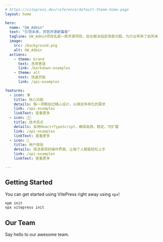 ```yaml
---
# https://vitepress.dev/reference/default-theme-home-page
layout: home

hero:
  name: "GW_Admin"
  text: "引领未来，共筑开源新篇章"
  tagline: GW_Admin项目名是一款开源项目，旨在解决指定场景问题。为行业带来了前所未有的体验和价值
  image:
    src: /background.png
    alt: GW_Admin
  actions:
    - theme: brand
      text: 吉哥寄语
      link: /markdown-examples
    - theme: alt
      text: 快速开始
      link: /api-examples

features:
  - icon: 🛠️
    title: 核心功能
    details: 每一项都经过精心设计，以满足多样化的需求
    link: /api-examples
    linkText: 查看更多
  - icon: 🧑‍💻
    title: 技术亮点
    details: 采用React+TypeScript，确保高效、稳定、可扩展
    link: /api-examples
    linkText: 查看更多
  - icon: 🚀
    title: 用户体验
    details: 简洁直观的操作界面，让每个人都能轻松上手
    link: /api-examples
    linkText: 查看更多

---
```


## Getting Started

You can get started using VitePress right away using `npx`!

```sh
npm init
npx vitepress init
```
<script setup>
import { VPTeamMembers } from 'vitepress/theme'

const members = [
  {
    avatar: 'https://nimg.ws.126.net/?url=http%3A%2F%2Fdingyue.ws.126.net%2F2024%2F0830%2Fa17a6600j00sj0z7700tzd000o000t6p.jpg&thumbnail=660x2147483647&quality=80&type=jpg',
    name: '刘卓',
    title: '电气工程师',
    links: [
      { icon: 'github', link: 'https://github.com/yyx990803' },
      { icon: 'twitter', link: 'https://twitter.com/youyuxi' }
    ]
  },
  {
    avatar: 'https://gimg2.baidu.com/image_search/src=http%3A%2F%2Fcbu01.alicdn.com%2Fimg%2Fibank%2FO1CN01OUZsfZ1bi8P2PQJWA_%21%212218067803498-0-cib.jpg&refer=http%3A%2F%2Fcbu01.alicdn.com&app=2002&size=f9999,10000&q=a80&n=0&g=0n&fmt=auto?sec=1729398570&t=585b8bee47482cb8e1f677762946c682',
    name: '高云吉',
    title: '软件工程师',
    links: [
      { icon: 'github', link: 'https://github.com/yyx990803' },
      { icon: 'twitter', link: 'https://twitter.com/youyuxi' }
    ]
  },
  {
    avatar: 'https://nimg.ws.126.net/?url=http%3A%2F%2Fdingyue.ws.126.net%2F2024%2F0830%2Fa17a6600j00sj0z7700tzd000o000t6p.jpg&thumbnail=660x2147483647&quality=80&type=jpg',
    name: '刘卓',
    title: '电气工程师',
    links: [
      { icon: 'github', link: 'https://github.com/yyx990803' },
      { icon: 'twitter', link: 'https://twitter.com/youyuxi' }
    ]
  },
]
</script>

## Our Team

Say hello to our awesome team.

<VPTeamMembers size="small" :members="members" />
